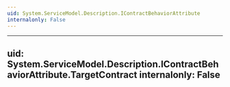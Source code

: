 ```yaml
---
uid: System.ServiceModel.Description.IContractBehaviorAttribute
internalonly: False
---
```


---
uid: System.ServiceModel.Description.IContractBehaviorAttribute.TargetContract
internalonly: False
---
